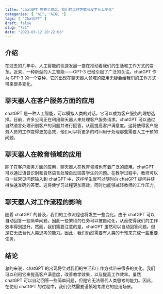 ```yaml
---
title: "chatGPT 席卷全球后，我们的工作方式会发生什么变化"
categories: [ "AI", "AIGC "]
tags: [ "ChatGPT" ]
draft: false
slug: "751"
date: "2023-03-12 20:22:08"
---
```



## 介绍

在过去的几年中，人工智能的快速发展一直在推动着我们的生活和工作方式的变革。近来，一种新型的人工智能——GPT-3 已经引起了广泛的关注。chatGPT 作为 GPT-3 的一个变种，它的出现在聊天器人领域的应用无疑会给我们的工作方式带来很多变化。

## 聊天器人在客户服务方面的应用

chatGPT 是一种人工智能，可以模拟人类的对话，它可以成为客户服务的理想选择。目前，许多公司正在利用聊天器人来处理客户服务请求。chatGPT 可以通过自然语言处理识别客户的问题并进行回答，从而提高客户满意度。这将使得客户服务人员的工作变得更加高效，他们可以将更多的时间用于处理那些需要人工干预的问题。

## 聊天器人在教育领域的应用

除了在客户服务方面的应用，聊天器人在教育领域也有着广泛的应用。chatGPT 可以通过语音识别和自然语言处理自动回答学生的问题。在教学过程中，教师可以将一些常见问题输入到 chatGPT 中，这样学生就可以随时向 chatGPT 提问并获得快速准确的答案。这将使学习过程更加高效，同时也能够减轻教师的工作压力。

## 聊天器人对工作流程的影响

随着 chatGPT 的普及，我们的工作流程也将发生一些变化。由于 chatGPT 可以自动回答一些简单问题，因此一些繁琐的任务可以被自动化，从而使得我们的工作效率得到提升。然而，我们需要注意的是，chatGPT 虽然可以自动回答问题，但是它无法替代人类思考的能力。因此，我们仍然需要有人类的干预来完成一些重要任务。

## 结论

总的来说，chatGPT 的出现将会对我们的生活和工作方式带来很多的变化。我们可以利用它来提高客户满意度，改善教学效果，以及提高工作效率。虽然 chatGPT 可以自动回答一些简单问题，但是它无法替代人类思考的能力。因此，在使用 chatGPT 的过程中，我们仍然需要谨慎地考虑它的应用场景。

